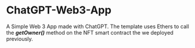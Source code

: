 # ChatGPT-Web3-App

A Simple Web 3 App made with ChatGPT. The template uses Ethers to call the ***getOwner()*** method on the NFT smart contract the we deployed previously.

